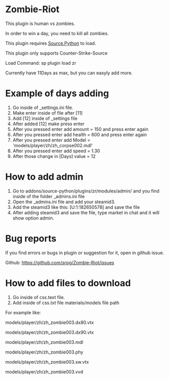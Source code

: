 # Zombie-Riot

This plugin is human vs zombies.

In order to win a day, you need to kill all zombies.

This plugin requires <a href="https://forums.sourcepython.com/">Source.Python</a> to load.

This plugin only supports Counter-Strike-Source

Load Command: sp plugin load zr

Currently have 11Days as max, but you can easyly add more.

# Example of days adding
1. Go inside of _settings.ini file.
2. Make enter inside of file after [11]
3. Add [12] inside of _settings file
4. After added [12] make press enter
5. After you pressed enter add amount = 150 and press enter again
6. After you pressed enter add health = 600 and press enter again
7. After you pressed enter add Model = 'models/player/zh/zh_corpse002.mdl'
8. After you pressed enter add speed = 1.30
9. After those change in [Days] value = 12

# How to add admin
1. Go to addons/source-python/plugins/zr/modules/admin/ and you find inside of the folder _admins.ini file
2. Open the _admins.ini file and add your steamid3.
3. Add the steamid3 like this: [U:1:182650578] and save the file
4. After adding steamid3 and save the file, type market in chat and it will show option admin.

# Bug reports

If you find errors or bugs in plugin or suggestion for it, open in github issue.

Github: https://github.com/srpg/Zombie-Riot/issues

# How to add files to download
1. Go inside of css.text file.
2. Add inside of css.txt file materials/models file path

For example like:

  models/player/zh/zh_zombie003.dx80.vtx

  models/player/zh/zh_zombie003.dx90.vtx

  models/player/zh/zh_zombie003.mdl

  models/player/zh/zh_zombie003.phy

  models/player/zh/zh_zombie003.sw.vtx

  models/player/zh/zh_zombie003.vvd
